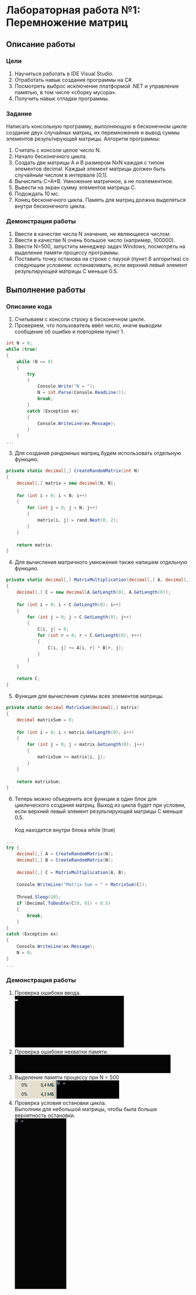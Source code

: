 # Лабораторная работа №1: Перемножение матриц
## Описание работы
### Цели
1.	Научиться работать в IDE Visual Studio.
2.	Отработать навык создания программы на C#.
3.	Посмотреть выброс исключение платформой .NET и управление памятью, в том числе «сборку мусора».
4.	Получить навык отладки программы.

### Задание
Написать консольную программу, выполняющую в бесконечном цикле создание двух случайных матриц, их перемножение и вывод суммы элементов результирующей матрицы.
Алгоритм программы:
1.	Считать с консоли целое число N.
2.	Начало бесконечного цикла.
3.	Создать две матрицы A и B размером NxN каждая с типом элементов decimal. Каждый элемент матрицы должен быть случайным числом в интервале [0,1].
4.	Вычислить C=A*B. Умножение матричное, а не поэлементное.
5.	Вывести на экран сумму элементов матрицы C.
6.	Подождать 10 мс.
7.	Конец бесконечного цикла.
Память для матриц должна выделяться внутри бесконечного цикла.

### Демонстрация работы
1.	Ввести  в качестве числа N значение, не являющееся числом.
2.	Ввести в качестве N очень большое число (например, 100000).
3.	Ввести N=500, запустить менеджер задач Windows, посмотреть на выделение памяти процессу программы.
4.	Поставить точку останова на строке с паузой (пункт 6 алгоритма) со следующим условием: останавливать, если верхний левый элемент результирующей матрицы C меньше 0.5.

## Выполнение работы
### Описание кода
1.  Считываем с консоли строку в бесконечном цикле.
2.  Проверяем, что пользователь ввёл число, иначе выводим сообщение об ошибке и повторяем пункт 1.
```C#
int N = 0;
while (true)
{
    while (N == 0)
    {
        try
        {
            Console.Write("N = ");
            N = int.Parse(Console.ReadLine());
            break;
        }
        catch (Exception ex)
        {
            Console.WriteLine(ex.Message);
        }
    }
...
```
3.  Для создания рандомных матриц будем использовать отдельную функцию.
```C#
private static decimal[,] CreateRandomMatrix(int N)
{
    decimal[,] matrix = new decimal[N, N];

    for (int i = 0; i < N; i++)
    {
        for (int j = 0; j < N; j++)
        {
            matrix[i, j] = rand.Next(0, 2);
        }
    }
    
    return matrix;
}
```
4.  Для вычисления матричного умножения также напишем отдельную функцию.
```C#
private static decimal[,] MatrixMultiplication(decimal[,] A, decimal[,] B)
{
    decimal[,] C = new decimal[A.GetLength(0), A.GetLength(0)];

    for (int i = 0; i < C.GetLength(0); i++)
    {
        for (int j = 0; j < C.GetLength(0); j++)
        {
            C[i, j] = 0;
            for (int r = 0; r < C.GetLength(0); r++)
            {
                C[i, j] += A[i, r] * B[r, j];
            }
        }
    }

    return C;
}
```
5.  Функция для вычисления суммы всех элементов матрицы.
```C#
private static decimal MatrixSum(decimal[,] matrix)
{
    decimal matrixSum = 0;

    for (int i = 0; i < matrix.GetLength(0); i++)
    {
        for (int j = 0; j < matrix.GetLength(0); j++)
        {
            matrixSum += matrix[i, j];
        }
    }

    return matrixSum;
}
```
6. Теперь можно объеденить все функции в один блок для циклического создания матриц. Выход из цикла будет при условии, если верхний левый элемент результирующей матрицы C меньше 0.5.<br><br>
Код находится внутри блока while (true)
```C#
...
try { 
    decimal[,] A = CreateRandomMatrix(N);
    decimal[,] B = CreateRandomMatrix(N);

    decimal[,] C = MatrixMultiplication(A, B);

    Console.WriteLine("Matrix Sum = " + MatrixSum(C));

    Thread.Sleep(10);
    if (Decimal.ToDouble(C[0, 0]) < 0.5)
    {
        break;
    }
}
catch (Exception ex)
{
    Console.WriteLine(ex.Message);
    N = 0;
}
...
```

### Демонстрация работы
1.  Проверка ошибоки ввода. <br>
![](lab1/resources/exceptions.gif)
2.  Проверка ошибоки нехватки памяти. <br>
![](lab1/resources/memory.gif)
3.  Выделение памяти процессу при N = 500 <br>
![](lab1/resources/manager.gif)
4.  Проверка условия остановки цикла. <br>
Выполним для небольшой матрицы, чтобы была больше вероятность остановки. <br>
![](lab1/resources/stop.gif)